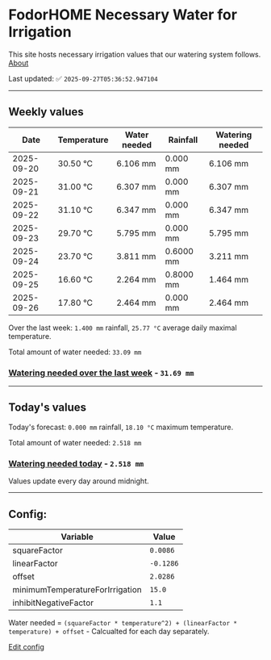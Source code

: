 # FodorHOME Necessary Water for Irrigation

This site hosts necessary irrigation values that our watering system follows. [About](https://github.com/redyau/irrigation)

Last updated: ✅ `2025-09-27T05:36:52.947104`

---

## Weekly values

| Date | Temperature | Water needed | Rainfall | Watering needed |
|-----|-----|-----|-----|-----|
| 2025-09-20 | 30.50 °C | 6.106 mm | 0.000 mm | 6.106 mm |
| 2025-09-21 | 31.00 °C | 6.307 mm | 0.000 mm | 6.307 mm |
| 2025-09-22 | 31.10 °C | 6.347 mm | 0.000 mm | 6.347 mm |
| 2025-09-23 | 29.70 °C | 5.795 mm | 0.000 mm | 5.795 mm |
| 2025-09-24 | 23.70 °C | 3.811 mm | 0.6000 mm | 3.211 mm |
| 2025-09-25 | 16.60 °C | 2.264 mm | 0.8000 mm | 1.464 mm |
| 2025-09-26 | 17.80 °C | 2.464 mm | 0.000 mm | 2.464 mm |


Over the last week: `1.400 mm` rainfall, `25.77 °C` average daily maximal temperature.

Total amount of water needed: `33.09 mm`

### [Watering needed over the last week](lastweek.txt) - `31.69 mm`

---

## Today's values

Today's forecast: `0.000 mm` rainfall, `18.10 °C` maximum temperature.

Total amount of water needed: `2.518 mm`

### [Watering needed today](today.txt) - `2.518 mm`

Values update every day around midnight.

---

## Config:

| Variable | Value |
|-----|-----|
| squareFactor | `0.0086` |
| linearFactor | `-0.1286` |
| offset | `2.0286` |
| minimumTemperatureForIrrigation | `15.0` |
| inhibitNegativeFactor | `1.1` |

Water needed = `(squareFactor * temperature^2) + (linearFactor * temperature) + offset` - Calcualted for each day separately.

[Edit config](https://github.com/RedyAu/irrigation/edit/main/config.json)
